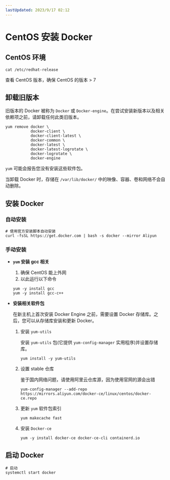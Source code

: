 ```yaml
---
lastUpdated: 2023/9/17 02:12
---
```


# CentOS 安装 Docker

## CentOS 环境

```shell
cat /etc/redhat-release
```

查看 CentOS 版本，确保 CentOS 的版本 > 7

## 卸载旧版本

旧版本的 Docker 被称为 `Docker` 或 `Docker-engine`。在尝试安装新版本以及相关依赖项之前，请卸载任何此类旧版本。

```shell
yum remove docker \
           docker-client \
           docker-client-latest \
           docker-common \
           docker-latest \
           docker-latest-logrotate \
           docker-logrotate \
           docker-engine
```

`yum` 可能会报告您没有安装这些软件包。

当卸载 Docker 时，存储在 `/var/lib/docker/` 中的映像、容器、卷和网络不会自动删除。

## 安装 Docker

### 自动安装

```shell
# 使用官方安装脚本自动安装
curl -fsSL https://get.docker.com | bash -s docker --mirror Aliyun
```

### 手动安装

- **`yum` 安装 gcc 相关**

  1. 确保 CentOS 能上外网
  2. 以此运行以下命令

    ```shell
    yum -y install gcc
    yum -y install gcc-c++
    ```

- **安装相关软件包**

  在新主机上首次安装 Docker Engine 之前，需要设置 Docker 存储库。之后，您可以从存储库安装和更新 Docker。

  1. 安装 `yum-utils`

     安装 `yum-utils` 包(它提供 `yum-config-manager` 实用程序)并设置存储库。

     ```shell
     yum install -y yum-utils
     ```

  2. 设置 stable 仓库

     鉴于国内网络问题，请使用阿里云仓库源，因为使用官网的源会出错

     ```shell
     yum-config-manager --add-repo https://mirrors.aliyun.com/docker-ce/linux/centos/docker-ce.repo
     ```

  3. 更新 `yum` 软件包索引

     ```shell
     yum makecache fast
     ```

  4. 安装 `Docker-ce`

     ```shell
     yum -y install docker-ce docker-ce-cli containerd.io
     ```

## 启动 Docker

```shell
# 启动
systemctl start docker
```
